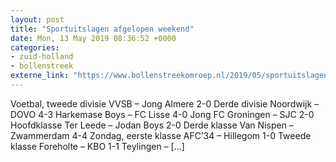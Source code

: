 ```yaml
---
layout: post
title: "Sportuitslagen afgelopen weekend"
date: Mon, 13 May 2019 08:36:52 +0000
categories: 
- zuid-holland 
- bollenstreek 
externe_link: "https://www.bollenstreekomroep.nl/2019/05/sportuitslagen-afgelopen-weekend/"
---
```


Voetbal, tweede divisie VVSB &#8211; Jong Almere 2-0 Derde divisie Noordwijk &#8211; DOVO 4-3 Harkemase Boys &#8211; FC Lisse 4-0 Jong FC Groningen &#8211; SJC 2-0 Hoofdklasse Ter Leede &#8211; Jodan Boys 2-0 Derde klasse Van Nispen &#8211; Zwammerdam 4-4 Zondag, eerste klasse AFC&#8217;34 &#8211; Hillegom 1-0 Tweede klasse Foreholte &#8211; KBO 1-1 Teylingen &#8211; [&#8230;]

